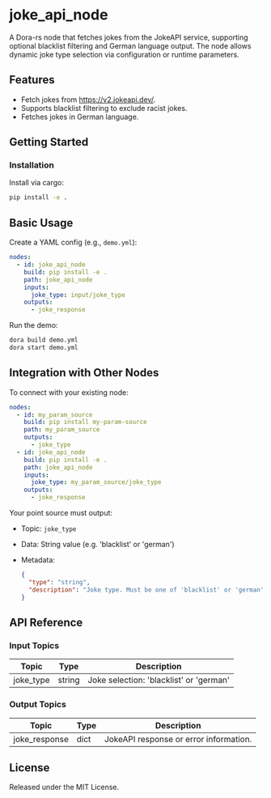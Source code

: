 # joke_api_node

A Dora-rs node that fetches jokes from the JokeAPI service, supporting optional blacklist filtering and German language output. The node allows dynamic joke type selection via configuration or runtime parameters.

## Features
- Fetch jokes from https://v2.jokeapi.dev/.
- Supports blacklist filtering to exclude racist jokes.
- Fetches jokes in German language.

## Getting Started

### Installation
Install via cargo:
```bash
pip install -e .
```

## Basic Usage

Create a YAML config (e.g., `demo.yml`):

```yaml
nodes:
  - id: joke_api_node
    build: pip install -e .
    path: joke_api_node
    inputs:
      joke_type: input/joke_type
    outputs:
      - joke_response
```

Run the demo:

```bash
dora build demo.yml
dora start demo.yml
```

## Integration with Other Nodes

To connect with your existing node:

```yaml
nodes:
  - id: my_param_source
    build: pip install my-param-source
    path: my_param_source
    outputs:
      - joke_type
  - id: joke_api_node
    build: pip install -e .
    path: joke_api_node
    inputs:
      joke_type: my_param_source/joke_type
    outputs:
      - joke_response
```

Your point source must output:

* Topic: `joke_type`
* Data: String value (e.g. 'blacklist' or 'german')
* Metadata:

  ```json
  {
    "type": "string",
    "description": "Joke type. Must be one of 'blacklist' or 'german'"
  }
  ```

## API Reference

### Input Topics

| Topic       | Type   | Description                      |
| ----------- | ------ | -------------------------------- |
| joke_type   | string | Joke selection: 'blacklist' or 'german' |

### Output Topics

| Topic         | Type      | Description                            |
| ------------- | --------- | -------------------------------------- |
| joke_response | dict      | JokeAPI response or error information. |


## License

Released under the MIT License.
